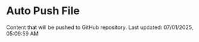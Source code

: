 # Auto Push File

Content that will be pushed to GitHub repository.
Last updated: 07/01/2025, 05:09:59 AM